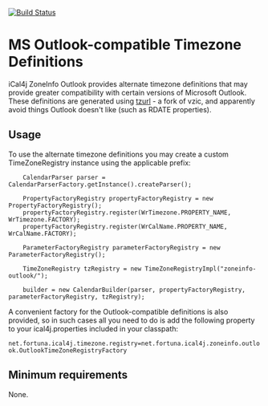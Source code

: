 [![Build Status](https://drone.io/github.com/ical4j/ical4j-zoneinfo-outlook/status.png)](https://drone.io/github.com/ical4j/ical4j-zoneinfo-outlook/latest)

MS Outlook-compatible Timezone Definitions
==========================================

iCal4j ZoneInfo Outlook provides alternate timezone definitions that may provide greater compatibility with certain versions of Microsoft Outlook. These definitions are generated using [tzurl](http://code.google.com/p/tzurl) - a fork of vzic, and apparently avoid things Outlook doesn't like (such as RDATE properties).

## Usage

To use the alternate timezone definitions you may create a custom TimeZoneRegistry instance using the applicable prefix:

        CalendarParser parser = CalendarParserFactory.getInstance().createParser();
        
        PropertyFactoryRegistry propertyFactoryRegistry = new PropertyFactoryRegistry();
        propertyFactoryRegistry.register(WrTimezone.PROPERTY_NAME, WrTimezone.FACTORY);
        propertyFactoryRegistry.register(WrCalName.PROPERTY_NAME, WrCalName.FACTORY);
        
        ParameterFactoryRegistry parameterFactoryRegistry = new ParameterFactoryRegistry();
        
        TimeZoneRegistry tzRegistry = new TimeZoneRegistryImpl("zoneinfo-outlook/");
        
        builder = new CalendarBuilder(parser, propertyFactoryRegistry, parameterFactoryRegistry, tzRegistry);
        
A convenient factory for the Outlook-compatible definitions is also provided, so in such cases all you need to do is add the following property to your ical4j.properties included in your classpath:

`net.fortuna.ical4j.timezone.registry=net.fortuna.ical4j.zoneinfo.outlook.OutlookTimeZoneRegistryFactory`

## Minimum requirements

None.
